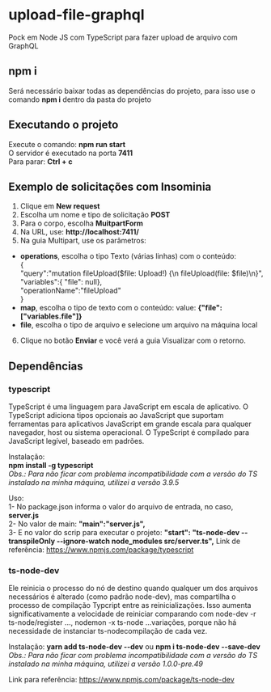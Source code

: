 # upload-file-graphql  
Pock em Node JS com TypeScript para fazer upload de arquivo com GraphQL  
  
## npm i  
Será necessário baixar todas as dependências do projeto, para isso use o comando **npm i** dentro da pasta do projeto  
  
## Executando o projeto
Execute o comando: **npm run start**  
O servidor é executado na porta **7411**  
Para parar: **Ctrl + c**  
  
## Exemplo de solicitações com Insominia  
1. Clique em **New request**  
2. Escolha um nome e tipo de solicitação **POST**  
3. Para o corpo, escolha **MuitpartForm**  
4. Na URL, use: **http://localhost:7411/**  
5. Na guia Multipart, use os parâmetros:  
- **operations**, escolha o tipo Texto (várias linhas) com o conteúdo:  
{  
  "query":"mutation fileUpload($file: Upload!) {\n fileUpload(file: $file)\n}",  
  "variables":{ "file": null},  
  "operationName":"fileUpload"  
}  
- **map**, escolha o tipo de texto com o conteúdo: value: **{"file": ["variables.file"]}**  
- **file**, escolha o tipo de arquivo e selecione um arquivo na máquina local  
6. Clique no botão **Enviar** e você verá a guia Visualizar com o retorno.  
  
## Dependências  
### typescript  
TypeScript é uma linguagem para JavaScript em escala de aplicativo. O TypeScript adiciona tipos opcionais ao JavaScript que suportam ferramentas para aplicativos JavaScript em grande escala para qualquer navegador, host ou sistema operacional. O TypeScript é compilado para JavaScript legível, baseado em padrões.  
  
Instalação:  
**npm install -g typescript**  
*Obs.: Para não ficar com problema incompatibilidade com a versão do TS instalado na minha máquina, utilizei a versão 3.9.5*  

Uso:  
1- No package.json informa o valor do arquivo de entrada, no caso, **server.js**  
2- No valor de main: **"main":"server.js",**  
3- E no valor do scrip para executar o projeto: **"start": "ts-node-dev --transpileOnly --ignore-watch node_modules src/server.ts",**
Link de referência: https://www.npmjs.com/package/typescript  
  
### ts-node-dev  
Ele reinicia o processo do nó de destino quando qualquer um dos arquivos necessários é alterado (como padrão node-dev), mas compartilha o processo de compilação Typcript entre as reinicializações. Isso aumenta significativamente a velocidade de reiniciar comparando com node-dev -r ts-node/register ..., nodemon -x ts-node ...variações, porque não há necessidade de instanciar ts-nodecompilação de cada vez.  
  
Instalação: **yarn add ts-node-dev --dev** ou **npm i ts-node-dev --save-dev**  
*Obs.: Para não ficar com problema incompatibilidade com a versão do TS instalado na minha máquina, utilizei a versão 1.0.0-pre.49*  
  
Link para referência: https://www.npmjs.com/package/ts-node-dev  
 

  
    

